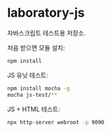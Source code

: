 # laboratory-js

자바스크립트 테스트용 저장소.

처음 받으면 모듈 설치:

```bash
npm install
```

JS 유닛 테스트:

```bash
npm install mocha -g
mocha js-test/**
```

JS + HTML 테스트:

```bash
npx http-server webroot -p 9090
```
